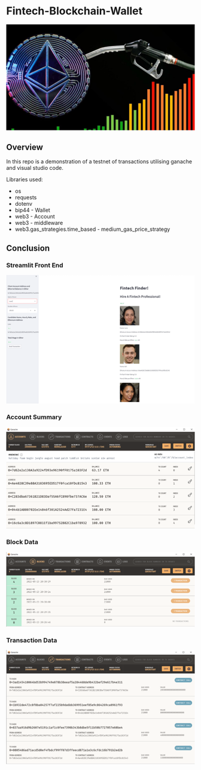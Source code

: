 # Fintech-Blockchain-Wallet
![image_add](Images/202202141745-main.jpg)

## Overview

In this repo is a demonstration of a testnet of transactions utilising ganache and visual studio code.

Libraries used:

 - os
 - requests
 - dotenv
 - bip44 - Wallet
 - web3 - Account
 - web3 - middleware
 - web3.gas_strategies.time_based - medium_gas_price_strategy

 ## Conclusion

### Streamlit Front End  

 ![image_add](Images/1.png)

### Account Summary  

 ![image_add](Images/2.png)

### Block Data  

 ![image_add](Images/3.png)

### Transaction Data  

![image_add](Images/4.png)
